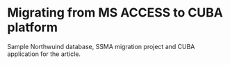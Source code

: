 # Migrating from MS ACCESS to CUBA platform

Sample Northwuind database, SSMA migration project and CUBA application for the article.
